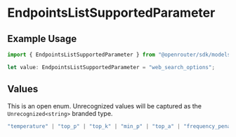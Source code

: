 # EndpointsListSupportedParameter

## Example Usage

```typescript
import { EndpointsListSupportedParameter } from "@openrouter/sdk/models";

let value: EndpointsListSupportedParameter = "web_search_options";
```

## Values

This is an open enum. Unrecognized values will be captured as the `Unrecognized<string>` branded type.

```typescript
"temperature" | "top_p" | "top_k" | "min_p" | "top_a" | "frequency_penalty" | "presence_penalty" | "repetition_penalty" | "max_tokens" | "logit_bias" | "logprobs" | "top_logprobs" | "seed" | "response_format" | "structured_outputs" | "stop" | "tools" | "tool_choice" | "parallel_tool_calls" | "include_reasoning" | "reasoning" | "web_search_options" | "verbosity" | Unrecognized<string>
```